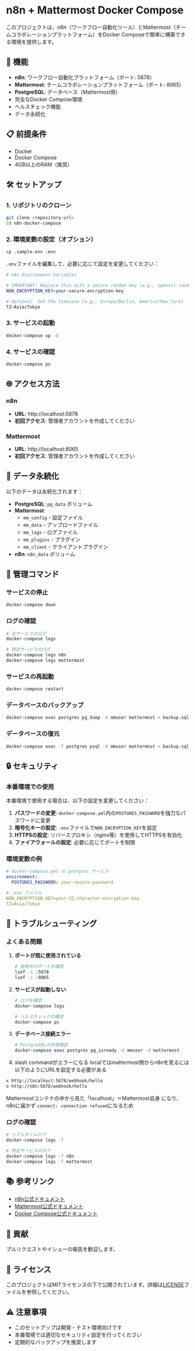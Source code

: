 # n8n + Mattermost Docker Compose

このプロジェクトは、n8n（ワークフロー自動化ツール）とMattermost（チームコラボレーションプラットフォーム）をDocker Composeで簡単に構築できる環境を提供します。

## 🚀 機能

- **n8n**: ワークフロー自動化プラットフォーム（ポート: 5678）
- **Mattermost**: チームコラボレーションプラットフォーム（ポート: 8065）
- **PostgreSQL**: データベース（Mattermost用）
- 完全なDocker Compose環境
- ヘルスチェック機能
- データ永続化

## 📋 前提条件

- Docker
- Docker Compose
- 4GB以上のRAM（推奨）

## 🛠️ セットアップ

### 1. リポジトリのクローン

```bash
git clone <repository-url>
cd n8n-docker-compose
```

### 2. 環境変数の設定（オプション）

```bash
cp .sample.env .env
```

`.env`ファイルを編集して、必要に応じて設定を変更してください：

```bash
# n8n Environment Variables

# IMPORTANT: Replace this with a secure random key (e.g., openssl rand -hex 32)
N8N_ENCRYPTION_KEY=your-secure-encryption-key

# Optional: Set the timezone (e.g., Europe/Berlin, America/New_York)
TZ=Asia/Tokyo
```

### 3. サービスの起動

```bash
docker-compose up -d
```

### 4. サービスの確認

```bash
docker-compose ps
```

## 🌐 アクセス方法

### n8n
- **URL**: http://localhost:5678
- **初回アクセス**: 管理者アカウントを作成してください

### Mattermost
- **URL**: http://localhost:8065
- **初回アクセス**: 管理者アカウントを作成してください

## 📁 データ永続化

以下のデータは永続化されます：

- **PostgreSQL**: `pg_data` ボリューム
- **Mattermost**: 
  - `mm_config` - 設定ファイル
  - `mm_data` - アップロードファイル
  - `mm_logs` - ログファイル
  - `mm_plugins` - プラグイン
  - `mm_client` - クライアントプラグイン
- **n8n**: `n8n_data` ボリューム

## 🔧 管理コマンド

### サービスの停止
```bash
docker-compose down
```

### ログの確認
```bash
# 全サービスのログ
docker-compose logs

# 特定サービスのログ
docker-compose logs n8n
docker-compose logs mattermost
```

### サービスの再起動
```bash
docker-compose restart
```

### データベースのバックアップ
```bash
docker-compose exec postgres pg_dump -U mmuser mattermost > backup.sql
```

### データベースの復元
```bash
docker-compose exec -T postgres psql -U mmuser mattermost < backup.sql
```

## 🔒 セキュリティ

### 本番環境での使用

本番環境で使用する場合は、以下の設定を変更してください：

1. **パスワードの変更**: `docker-compose.yml`内の`POSTGRES_PASSWORD`を強力なパスワードに変更
2. **暗号化キーの設定**: `.env`ファイルで`N8N_ENCRYPTION_KEY`を設定
3. **HTTPSの設定**: リバースプロキシ（nginx等）を使用してHTTPSを有効化
4. **ファイアウォールの設定**: 必要に応じてポートを制限

### 環境変数の例

```yaml
# docker-compose.yml の postgres サービス
environment:
  POSTGRES_PASSWORD: your-secure-password

# .env ファイル
N8N_ENCRYPTION_KEY=your-32-character-encryption-key
TZ=Asia/Tokyo
```

## 🐛 トラブルシューティング

### よくある問題

1. **ポートが既に使用されている**
   ```bash
   # 使用中のポートを確認
   lsof -i :5678
   lsof -i :8065
   ```

2. **サービスが起動しない**
   ```bash
   # ログを確認
   docker-compose logs
   
   # ヘルスチェックの確認
   docker-compose ps
   ```

3. **データベース接続エラー**
   ```bash
   # PostgreSQLの状態確認
   docker-compose exec postgres pg_isready -U mmuser -d mattermost
   ```

4. slash commandがエラーになる
localではmattermost側からn8nを見るには以下のようにURLを設定する必要がある
```md
x http://localhost:5678/webhook/hello
o http://n8n:5678/webhook/hello
```

Mattermostコンテナの中から見た「localhost」＝Mattermost自身 になり、n8nに届かず `connect: connection refused`になるため

### ログの確認

```bash
# リアルタイムログ
docker-compose logs -f

# 特定サービスのログ
docker-compose logs -f n8n
docker-compose logs -f mattermost
```

## 📚 参考リンク

- [n8n公式ドキュメント](https://docs.n8n.io/)
- [Mattermost公式ドキュメント](https://docs.mattermost.com/)
- [Docker Compose公式ドキュメント](https://docs.docker.com/compose/)

## 🤝 貢献

プルリクエストやイシューの報告を歓迎します。

## 📄 ライセンス

このプロジェクトはMITライセンスの下で公開されています。詳細は[LICENSE](LICENSE)ファイルを参照してください。

## ⚠️ 注意事項

- このセットアップは開発・テスト環境向けです
- 本番環境では適切なセキュリティ設定を行ってください
- 定期的なバックアップを推奨します
